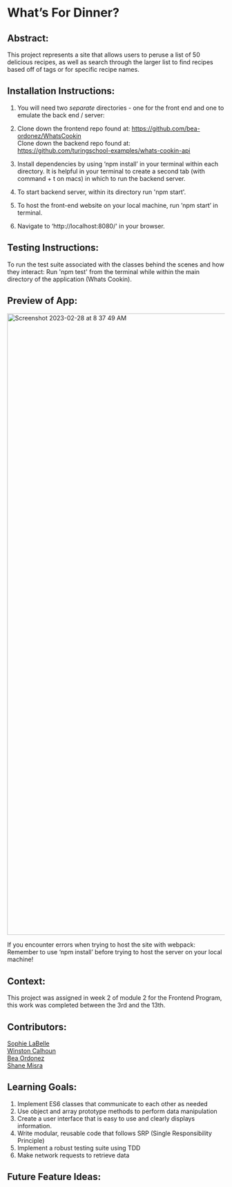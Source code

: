 # What’s For Dinner?

## Abstract:
[//]: <>
This project represents a site that allows users to peruse a list of 50 delicious recipes, as well as search through the larger list to find recipes based off of tags or for specific recipe names.


## Installation Instructions:
[//]: <>
1. You will need two *separate* directories - one for the front end and one to emulate the back end / server:

1. Clone down the frontend repo found at: https://github.com/bea-ordonez/WhatsCookin \
Clone down the backend repo found at: https://github.com/turingschool-examples/whats-cookin-api

1. Install dependencies by using ‘npm install’ in your terminal within each directory. It is helpful in your terminal to create a second tab (with command + t on macs) in which to run the backend server.

1. To start backend server, within its directory run 'npm start'.

1. To host the front-end website on your local machine, run ’npm start’ in terminal.

1. Navigate to ‘http://localhost:8080/' in your browser.

## Testing Instructions:
[//]: <>

To run the test suite associated with the classes behind the scenes and how they interact: 
Run 'npm test' from the terminal while within the main directory of the application (Whats Cookin).


## Preview of App:
[//]: <>
<img width="1440" alt="Screenshot 2023-02-28 at 8 37 49 AM" src="https://user-images.githubusercontent.com/117242156/221904138-a8d3c5f7-8b8a-409c-a70a-c2b5f2a61a9d.png">

If you encounter errors when trying to host the site with webpack: Remember to use ‘npm install’ before trying to host the server on your local machine!

## Context:
[//]: <>
This project was assigned in week 2 of module 2 for the Frontend Program, this work was completed between the 3rd and the 13th.

## Contributors:
[//]: <>
[Sophie LaBelle](https://github.com/sophielabelle)\
[Winston Calhoun](https://github.com/WinstonCalhoun)\
[Bea Ordonez](https://github.com/bea-ordonez)\
[Shane Misra](https://github.com/sdmisra)

## Learning Goals:
[//]: <>
1. Implement ES6 classes that communicate to each other as needed
1. Use object and array prototype methods to perform data manipulation
1. Create a user interface that is easy to use and clearly displays information.
1. Write modular, reusable code that follows SRP (Single Responsibility Principle)
1. Implement a robust testing suite using TDD
1. Make network requests to retrieve data

## Future Feature Ideas:
[//]: <>
